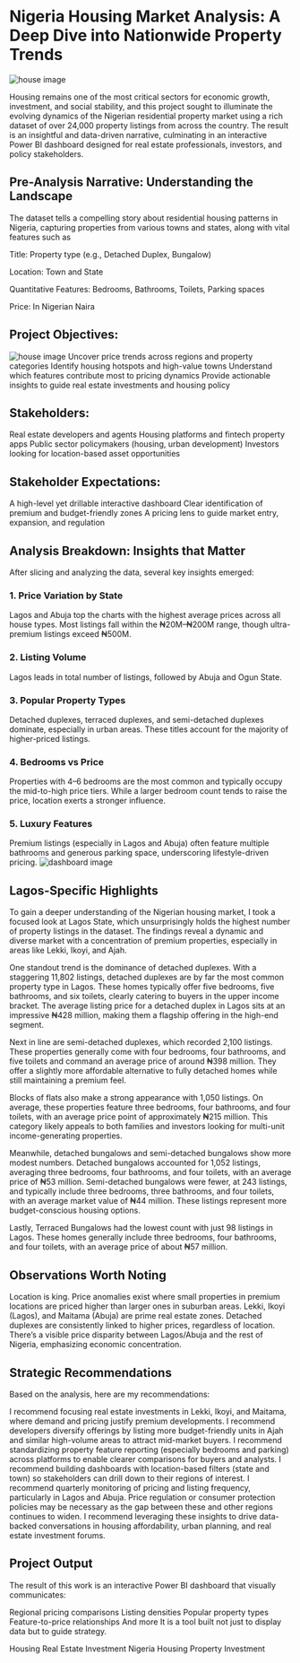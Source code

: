 # Nigeria Housing Market Analysis: A Deep Dive into Nationwide Property Trends
![house image](https://i.postimg.cc/W4Tv1vKy/flo-florin-hfokff7df-TQ-unsplash.jpg)

Housing remains one of the most critical sectors for economic growth, investment, and social stability, and this project sought to illuminate the evolving dynamics of the Nigerian residential property market using a rich dataset of over 24,000 property listings from across the country. The result is an insightful and data-driven narrative, culminating in an interactive Power BI dashboard designed for real estate professionals, investors, and policy stakeholders.

## Pre-Analysis Narrative: Understanding the Landscape

The dataset tells a compelling story about residential housing patterns in Nigeria, capturing properties from various towns and states, along with vital features such as

Title: Property type (e.g., Detached Duplex, Bungalow)

Location: Town and State

Quantitative Features: Bedrooms, Bathrooms, Toilets, Parking spaces

Price: In Nigerian Naira

## Project Objectives:
![house image](https://i.postimg.cc/637wDhF6/ima-enoch-rf-B2-8-Puje-E-unsplash.jpg)
Uncover price trends across regions and property categories
Identify housing hotspots and high-value towns
Understand which features contribute most to pricing dynamics
Provide actionable insights to guide real estate investments and housing policy

## Stakeholders:
Real estate developers and agents
Housing platforms and fintech property apps
Public sector policymakers (housing, urban development)
Investors looking for location-based asset opportunities

## Stakeholder Expectations:
A high-level yet drillable interactive dashboard
Clear identification of premium and budget-friendly zones
A pricing lens to guide market entry, expansion, and regulation

## Analysis Breakdown: Insights that Matter
After slicing and analyzing the data, several key insights emerged:

### 1. Price Variation by State

Lagos and Abuja top the charts with the highest average prices across all house types.
Most listings fall within the ₦20M–₦200M range, though ultra-premium listings exceed ₦500M.

### 2. Listing Volume

Lagos leads in total number of listings, followed by Abuja and Ogun State.

### 3. Popular Property Types

Detached duplexes, terraced duplexes, and semi-detached duplexes dominate, especially in urban areas.
These titles account for the majority of higher-priced listings.

### 4. Bedrooms vs Price

Properties with 4–6 bedrooms are the most common and typically occupy the mid-to-high price tiers.
While a larger bedroom count tends to raise the price, location exerts a stronger influence.

### 5. Luxury Features
Premium listings (especially in Lagos and Abuja) often feature multiple bathrooms and generous parking space, underscoring lifestyle-driven pricing.
![dashboard image](https://i.postimg.cc/SxZBkM6n/Housing-Analysis-Dashboard-new.png)
## Lagos-Specific Highlights
To gain a deeper understanding of the Nigerian housing market, I took a focused look at Lagos State, which unsurprisingly holds the highest number of property listings in the dataset. The findings reveal a dynamic and diverse market with a concentration of premium properties, especially in areas like Lekki, Ikoyi, and Ajah.

One standout trend is the dominance of detached duplexes. With a staggering 11,802 listings, detached duplexes are by far the most common property type in Lagos. These homes typically offer five bedrooms, five bathrooms, and six toilets, clearly catering to buyers in the upper income bracket. The average listing price for a detached duplex in Lagos sits at an impressive ₦428 million, making them a flagship offering in the high-end segment.

Next in line are semi-detached duplexes, which recorded 2,100 listings. These properties generally come with four bedrooms, four bathrooms, and five toilets and command an average price of around ₦398 million. They offer a slightly more affordable alternative to fully detached homes while still maintaining a premium feel.

Blocks of flats also make a strong appearance with 1,050 listings. On average, these properties feature three bedrooms, four bathrooms, and four toilets, with an average price point of approximately ₦215 million. This category likely appeals to both families and investors looking for multi-unit income-generating properties.

Meanwhile, detached bungalows and semi-detached bungalows show more modest numbers. Detached bungalows accounted for 1,052 listings, averaging three bedrooms, four bathrooms, and four toilets, with an average price of ₦53 million. Semi-detached bungalows were fewer, at 243 listings, and typically include three bedrooms, three bathrooms, and four toilets, with an average market value of ₦44 million. These listings represent more budget-conscious housing options.

Lastly, Terraced Bungalows had the lowest count with just 98 listings in Lagos. These homes generally include three bedrooms, four bathrooms, and four toilets, with an average price of about ₦57 million.

## Observations Worth Noting
Location is king. Price anomalies exist where small properties in premium locations are priced higher than larger ones in suburban areas.
Lekki, Ikoyi (Lagos), and Maitama (Abuja) are prime real estate zones.
Detached duplexes are consistently linked to higher prices, regardless of location.
There’s a visible price disparity between Lagos/Abuja and the rest of Nigeria, emphasizing economic concentration.

## Strategic Recommendations
Based on the analysis, here are my recommendations:

I recommend focusing real estate investments in Lekki, Ikoyi, and Maitama, where demand and pricing justify premium developments.
I recommend developers diversify offerings by listing more budget-friendly units in Ajah and similar high-volume areas to attract mid-market buyers.
I recommend standardizing property feature reporting (especially bedrooms and parking) across platforms to enable clearer comparisons for buyers and analysts.
I recommend building dashboards with location-based filters (state and town) so stakeholders can drill down to their regions of interest.
I recommend quarterly monitoring of pricing and listing frequency, particularly in Lagos and Abuja. Price regulation or consumer protection policies may be necessary as the gap between these and other regions continues to widen.
I recommend leveraging these insights to drive data-backed conversations in housing affordability, urban planning, and real estate investment forums.

## Project Output

The result of this work is an interactive Power BI dashboard that visually communicates:

Regional pricing comparisons
Listing densities
Popular property types
Feature-to-price relationships
And more
It is a tool built not just to display data but to guide strategy.

Housing
Real Estate
Investment
Nigeria Housing
Property Investment
